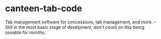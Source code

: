 # canteen-tab-code
Tab management software for concessions, tab management, and more.
-Still in the most basic stage of develpment, don't count on this being useable for months.
